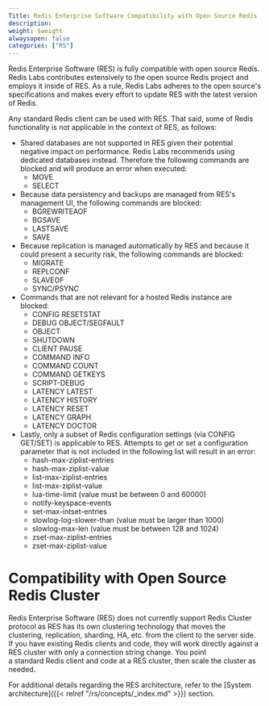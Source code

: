```yaml
---
Title: Redis Enterprise Software Compatibility with Open Source Redis
description: 
weight: $weight
alwaysopen: false
categories: ["RS"]
---
```

Redis Enterprise Software (RES) is fully compatible with open source
Redis. Redis Labs contributes extensively to the open source Redis
project and employs it inside of RES. As a rule, Redis Labs adheres to
the open source's specifications and makes every effort to update
RES with the latest version of Redis.

Any standard Redis client can be used with RES. That said, some of
Redis functionality is not applicable in the context of RES, as
follows:

- Shared databases are not supported in RES given their potential
    negative impact on performance. Redis Labs recommends using
    dedicated databases instead. Therefore the following commands are
    blocked and will produce an error when executed:
  - MOVE
  - SELECT
- Because data persistency and backups are managed from RES's
    management UI, the following commands are blocked:
  - BGREWRITEAOF
  - BGSAVE
  - LASTSAVE
  - SAVE
- Because replication is managed automatically by RES and because it
    could present a security risk, the following commands are blocked:
  - MIGRATE
  - REPLCONF
  - SLAVEOF
  - SYNC/PSYNC
- Commands that are not relevant for a hosted Redis instance are
    blocked:
  - CONFIG RESETSTAT
  - DEBUG OBJECT/SEGFAULT
  - OBJECT
  - SHUTDOWN
  - CLIENT PAUSE
  - COMMAND INFO
  - COMMAND COUNT
  - COMMAND GETKEYS
  - SCRIPT-DEBUG
  - LATENCY LATEST
  - LATENCY HISTORY
  - LATENCY RESET
  - LATENCY GRAPH
  - LATENCY DOCTOR
- Lastly, only a subset of Redis configuration settings (via CONFIG
    GET/SET) is applicable to RES. Attempts to get or set a
    configuration parameter that is not included in the following list
    will result in an error:
  - hash-max-ziplist-entries
  - hash-max-ziplist-value
  - list-max-ziplist-entries
  - list-max-ziplist-value
  - lua-time-limit (value must be between 0 and 60000)
  - notify-keyspace-events
  - set-max-intset-entries
  - slowlog-log-slower-than (value must be larger than 1000)
  - slowlog-max-len (value must be between 128 and 1024)
  - zset-max-ziplist-entries
  - zset-max-ziplist-value

Compatibility with Open Source Redis Cluster
============================================

Redis Enterprise Software (RES) does not currently support Redis Cluster
protocol as RES has its own clustering technology that moves the
clustering, replication, sharding, HA, etc. from the client to the
server side. If you have existing Redis clients and code, they will work
directly against a RES cluster with only a connection string change. You
point a standard Redis client and code at a RES cluster, then scale the
cluster as needed.

For additional details regarding the RES architecture, refer to the
[System
architecture]({{< relref "/rs/concepts/_index.md" >}})
section.
